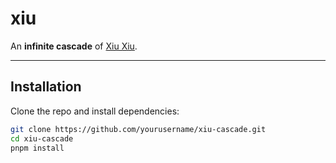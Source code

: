 # xiu

An **infinite cascade** of [Xiu Xiu](https://xiuxiu.bandcamp.com).

---

## Installation

Clone the repo and install dependencies:

```bash
git clone https://github.com/yourusername/xiu-cascade.git
cd xiu-cascade
pnpm install
```
